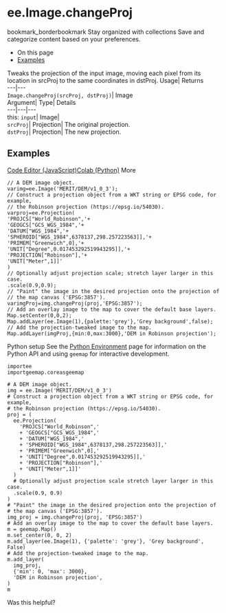  
#  ee.Image.changeProj 
bookmark_borderbookmark Stay organized with collections  Save and categorize content based on your preferences.
  * On this page
  * [Examples](https://developers.google.com/earth-engine/apidocs/ee-image-changeproj#examples)


Tweaks the projection of the input image, moving each pixel from its location in srcProj to the same coordinates in dstProj. 
Usage| Returns  
---|---  
`Image.changeProj(srcProj, dstProj)`| Image  
Argument| Type| Details  
---|---|---  
this: `input`| Image|   
`srcProj`| Projection| The original projection.  
`dstProj`| Projection| The new projection.  
## Examples
[Code Editor (JavaScript)](https://developers.google.com/earth-engine/apidocs/ee-image-changeproj#code-editor-javascript-sample)[Colab (Python)](https://developers.google.com/earth-engine/apidocs/ee-image-changeproj#colab-python-sample) More
```
// A DEM image object.
varimg=ee.Image('MERIT/DEM/v1_0_3');
// Construct a projection object from a WKT string or EPSG code, for example,
// the Robinson projection (https://epsg.io/54030).
varproj=ee.Projection(
'PROJCS["World_Robinson",'+
'GEOGCS["GCS_WGS_1984",'+
'DATUM["WGS_1984",'+
'SPHEROID["WGS_1984",6378137,298.257223563]],'+
'PRIMEM["Greenwich",0],'+
'UNIT["Degree",0.017453292519943295]],'+
'PROJECTION["Robinson"],'+
'UNIT["Meter",1]]'
)
// Optionally adjust projection scale; stretch layer larger in this case.
.scale(0.9,0.9);
// "Paint" the image in the desired projection onto the projection of
// the map canvas ('EPSG:3857').
varimgProj=img.changeProj(proj,'EPSG:3857');
// Add an overlay image to the map to cover the default base layers.
Map.setCenter(0,0,2);
Map.addLayer(ee.Image(1),{palette:'grey'},'Grey background',false);
// Add the projection-tweaked image to the map.
Map.addLayer(imgProj,{min:0,max:3000},'DEM in Robinson projection');
```
Python setup
See the [ Python Environment](https://developers.google.com/earth-engine/guides/python_install) page for information on the Python API and using `geemap` for interactive development.
```
importee
importgeemap.coreasgeemap
```
```
# A DEM image object.
img = ee.Image('MERIT/DEM/v1_0_3')
# Construct a projection object from a WKT string or EPSG code, for example,
# the Robinson projection (https://epsg.io/54030).
proj = (
  ee.Projection(
    'PROJCS["World_Robinson",'
    + 'GEOGCS["GCS_WGS_1984",'
    + 'DATUM["WGS_1984",'
    + 'SPHEROID["WGS_1984",6378137,298.257223563]],'
    + 'PRIMEM["Greenwich",0],'
    + 'UNIT["Degree",0.017453292519943295]],'
    + 'PROJECTION["Robinson"],'
    + 'UNIT["Meter",1]]'
  )
  # Optionally adjust projection scale stretch layer larger in this case.
  .scale(0.9, 0.9)
)
# "Paint" the image in the desired projection onto the projection of
# the map canvas ('EPSG:3857').
img_proj = img.changeProj(proj, 'EPSG:3857')
# Add an overlay image to the map to cover the default base layers.
m = geemap.Map()
m.set_center(0, 0, 2)
m.add_layer(ee.Image(1), {'palette': 'grey'}, 'Grey background', False)
# Add the projection-tweaked image to the map.
m.add_layer(
  img_proj,
  {'min': 0, 'max': 3000},
  'DEM in Robinson projection',
)
m
```

Was this helpful?
